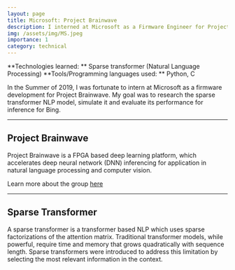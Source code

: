 ```yaml
---
layout: page
title: Microsoft: Project Brainwave 
description: I interned at Microsoft as a Firmware Engineer for Project Brainwave
img: /assets/img/MS.jpeg
importance: 1
category: technical
---
```


**Technologies learned: ** Sparse transformer (Natural Language Processing)
**Tools/Programming languages used: ** Python, C 

In the Summer of 2019, I was fortunate to intern at Microsoft as a firmware development for Project Brainwave. My goal was to research the sparse transformer NLP model, simulate it and evaluate its performance for inference for Bing.

<hr>

## Project Brainwave 

Project Brainwave is a FPGA based deep learning platform, which accelerates deep neural network (DNN) inferencing for application in natural language processing and computer vision. 

Learn more about the group <a href = "https://www.microsoft.com/en-us/research/project/project-brainwave/"> here </a>

<hr>

## Sparse Transformer 

A sparse transformer is a transformer based NLP which uses sparse factorizations of the attention matrix. Traditional transformer models, while powerful, require time and memory that grows quadratically with sequence length. Sparse transformers were introduced to address this limitation by selecting the most relevant information in the context. 
